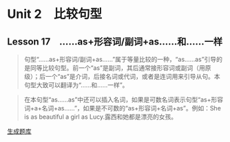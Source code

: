 ﻿ # Unit 2　比较句型
 ## Lesson 17　……as+形容词/副词+as……和……一样
 
> 句型“……as+形容词/副词+as……”属于等量比较的一种，“as……as”引导的是同等比较句型。前一个“as”是副词，其后通常接形容词或副词（用原级）；后一个“as”是介词，后接名词或代词，或者是连词用来引导从句。本句型大致可以翻译为“……和……一样”。

> 在本句型“as……as”中还可以插入名词，如果是可数名词表示句型“as+形容词+a+名词+as……”，如果是不可数的“as+形容词+名词+as”。例如：She is as beautiful a girl as Lucy.露西和她都是漂亮的女孩。


 [生成题库](./sentence/f017.json)